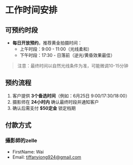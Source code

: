 # 工作时间安排

## 可预约时段
- **每日开放预约**，推荐黄金拍摄时间：
  - 上午时段：9:00 - 11:00（光线柔和）
  - 下午时段：17:30 - 日落前（逆光/黄昏效果最佳）
> 注意：最终时间以自然光线条件为准，可能微调10-15分钟

## 预约流程
1. 客户提供 **3个备选时间**（例如：6月25日 9:00/17:30/18:00）
2. 摄影师在 **24小时内** 确认最终时段并通知客户
3. 确认后需支付 **$50定金** 锁定档期

## 付款方式
### 攝影師的zelle
- FirstName: Wai
- Email: tiffanyiong924@gmail.com

